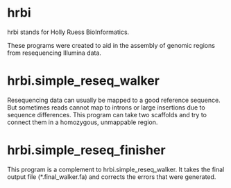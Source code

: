 # hrbi
hrbi stands for Holly Ruess BioInformatics.

These programs were created to aid in the assembly of genomic regions from resequencing Illumina data.

# hrbi.simple_reseq_walker

Resequencing data can usually be mapped to a good reference sequence. But sometimes reads cannot map to introns or large insertions due to sequence differences. This program can take two scaffolds and try to connect them in a homozygous, unmappable region.

# hrbi.simple_reseq_finisher

This program is a complement to hrbi.simple_reseq_walker. It takes the final output file (*.final_walker.fa) and corrects the errors that were generated.
